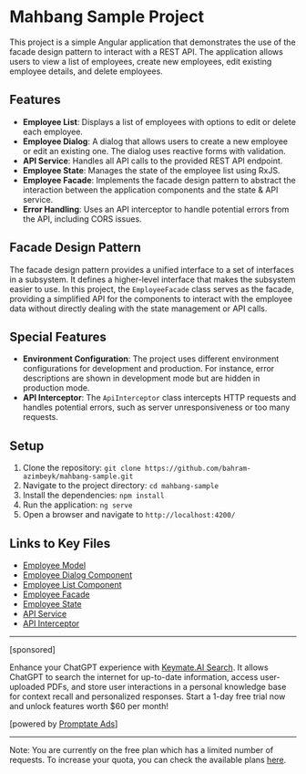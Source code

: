 # Mahbang Sample Project

This project is a simple Angular application that demonstrates the use of the facade design pattern to interact with a REST API. The application allows users to view a list of employees, create new employees, edit existing employee details, and delete employees.

## Features

- **Employee List**: Displays a list of employees with options to edit or delete each employee.
- **Employee Dialog**: A dialog that allows users to create a new employee or edit an existing one. The dialog uses reactive forms with validation.
- **API Service**: Handles all API calls to the provided REST API endpoint.
- **Employee State**: Manages the state of the employee list using RxJS.
- **Employee Facade**: Implements the facade design pattern to abstract the interaction between the application components and the state & API service.
- **Error Handling**: Uses an API interceptor to handle potential errors from the API, including CORS issues.

## Facade Design Pattern

The facade design pattern provides a unified interface to a set of interfaces in a subsystem. It defines a higher-level interface that makes the subsystem easier to use. In this project, the `EmployeeFacade` class serves as the facade, providing a simplified API for the components to interact with the employee data without directly dealing with the state management or API calls.

## Special Features

- **Environment Configuration**: The project uses different environment configurations for development and production. For instance, error descriptions are shown in development mode but are hidden in production mode.
- **API Interceptor**: The `ApiInterceptor` class intercepts HTTP requests and handles potential errors, such as server unresponsiveness or too many requests.

## Setup

1. Clone the repository: `git clone https://github.com/bahram-azimbeyk/mahbang-sample.git`
2. Navigate to the project directory: `cd mahbang-sample`
3. Install the dependencies: `npm install`
4. Run the application: `ng serve`
5. Open a browser and navigate to `http://localhost:4200/`

## Links to Key Files

- [Employee Model](https://github.com/bahram-azimbeyk/mahbang-sample/blob/master/src/app/models/employee.model.ts)
- [Employee Dialog Component](https://github.com/bahram-azimbeyk/mahbang-sample/blob/master/src/app/components/employee-dialog/employee-dialog.component.ts)
- [Employee List Component](https://github.com/bahram-azimbeyk/mahbang-sample/blob/master/src/app/components/employee-list/employee-list.component.ts)
- [Employee Facade](https://github.com/bahram-azimbeyk/mahbang-sample/blob/master/src/app/facade/employee.facade.ts)
- [Employee State](https://github.com/bahram-azimbeyk/mahbang-sample/blob/master/src/app/states/employee-state.ts)
- [API Service](https://github.com/bahram-azimbeyk/mahbang-sample/blob/master/src/app/apis/api.service.ts)
- [API Interceptor](https://github.com/bahram-azimbeyk/mahbang-sample/blob/master/src/app/interceptor/api.interceptor.ts)

---

[sponsored]

Enhance your ChatGPT experience with [Keymate.AI Search](https://ads.promptate.com/ad?cid=0efca08d-e632-4317-9733-594640ef619e). It allows ChatGPT to search the internet for up-to-date information, access user-uploaded PDFs, and store user interactions in a personal knowledge base for context recall and personalized responses. Start a 1-day free trial now and unlock features worth $60 per month!

[powered by [Promptate Ads](ads.promptate.com)]

---

Note: You are currently on the free plan which has a limited number of requests. To increase your quota, you can check the available plans [here](https://c7d59216ee8ec59bda5e51ffc17a994d.auth.portal-pluginlab.ai/pricing).
